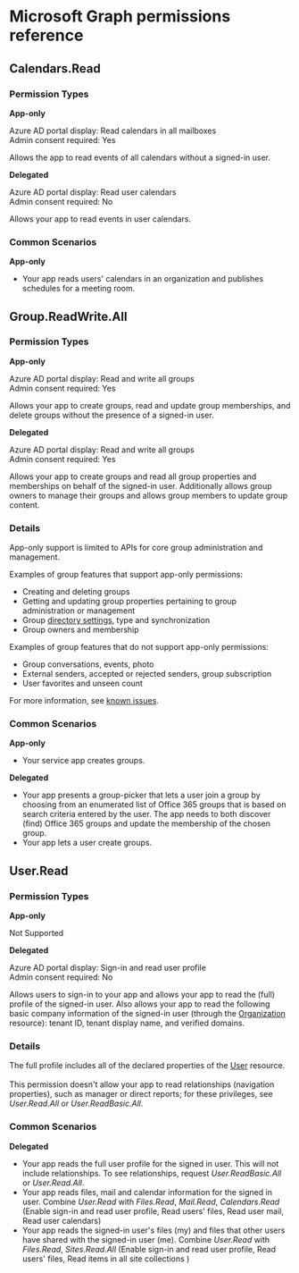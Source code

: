 # Microsoft Graph permissions reference

## Calendars.Read

### Permission Types
**App-only**

Azure AD portal display: Read calendars in all mailboxes<br/>
Admin consent required: Yes

Allows the app to read events of all calendars without a signed-in user. 

**Delegated**

Azure AD portal display: Read user calendars<br/>
Admin consent required: No

Allows your app to read events in user calendars. 

### Common Scenarios
**App-only**

* Your app reads users' calendars in an organization and publishes schedules for a meeting room. 


## Group.ReadWrite.All
### Permission Types
**App-only**

Azure AD portal display: Read and write all groups<br/>
Admin consent required: Yes

Allows your app to create groups, read and update group memberships, and delete groups without the presence of a signed-in user. 

**Delegated**

Azure AD portal display: Read and write all groups<br/>
Admin consent required: Yes

Allows your app to create groups and read all group properties and memberships on behalf of the signed-in user.  Additionally allows group owners to manage their groups and allows group members to update group content. 

### Details

App-only support is limited to APIs for core group administration and management. 

Examples of group features that support app-only permissions: 

* Creating and deleting groups
* Getting and updating group properties pertaining to group administration or management
* Group [directory settings](../api-reference/v1.0/resources/directoryobject.md), type and synchronization
* Group owners and membership


Examples of group features that do not support app-only permissions:

* Group conversations, events, photo
* External senders, accepted or rejected senders, group subscription
* User favorites and unseen count

For more information, see [known issues](../overview/release_notes.md#groups).


### Common Scenarios
**App-only**

* Your service app creates groups. 

**Delegated**

* Your app presents a group-picker that lets a user join a group by choosing from an enumerated list of Office 365 groups that is based on search criteria entered by the user. The app needs to both discover (find) Office 365 groups and update the membership of the chosen group.
* Your app lets a user create groups. 

## User.Read

### Permission Types
**App-only**

Not Supported

**Delegated**

Azure AD portal display: Sign-in and read user profile<br/>
Admin consent required: No

Allows users to sign-in to your app and allows your app to read the (full) profile of the signed-in user. Also allows your app to read the following basic company information of the signed-in user (through the [Organization](../api-reference/v1.0/resources/organization.md) resource): tenant ID, tenant display name, and verified domains. 

### Details
The full profile includes all of the declared properties of the [User](../api-reference/v1.0/resources/user.md) resource. <br/><br/>This permission doesn't allow your app to read relationships (navigation properties), such as manager or direct reports; for these privileges, see _User.Read.All_ or _User.ReadBasic.All_.

### Common Scenarios
**Delegated**
* Your app reads the full user profile for the signed in user. This will not include relationships. To see relationships, request _User.ReadBasic.All_ or _User.Read.All_.
* Your app reads files, mail and calendar information for the signed in user. Combine _User.Read_ with  _Files.Read_, _Mail.Read_, _Calendars.Read_  (Enable sign-in and read user profile, Read users' files,  Read user mail,  Read user calendars)
* Your app reads  the signed-in user's files (my) and files that other users have shared with the signed-in user (me). Combine  _User.Read_ with  _Files.Read_, _Sites.Read.All_ (Enable sign-in and read user profile, Read users' files,  Read items in all site collections )
